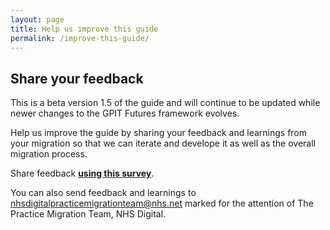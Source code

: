 ```yaml
---
layout: page
title: Help us improve this guide
permalink: /improve-this-guide/
---
```


## Share your feedback

This is a beta version 1.5 of the guide and will continue to be updated while newer changes to the GPIT Futures framework evolves.  

Help us improve the guide by sharing your feedback and learnings from your migration so that we can iterate and develope it as well as the overall migration process. 

Share feedback [**using this survey**](https://forms.office.com/Pages/ResponsePage.aspx?id=Hwf2UP67GkCIA2c3SOYp4nsSJoMExjNAvWPV0wF8vLFUNUZRTE9FQjE2U0dLM1k1VFVRSVRQT0JXUC4u).


You can also send feedback and learnings to <a href="mailto:nhsdigitalpracticemigrationteam@nhs.net?subject=Practice%20migration%20feedback%20-%20FAO%20The%20Practice%20Migration%20Team,%20NHSD%20Digital&body=For%20the%20attention%20of%20The%20Practice%20Migration%20Team,%20NHS Digital">nhsdigitalpracticemigrationteam@nhs.net</a> marked for the attention of The Practice Migration Team, NHS Digital.
